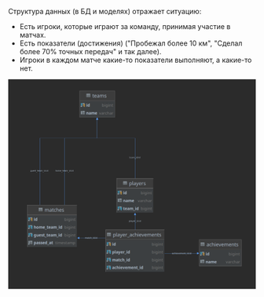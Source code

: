 Структура данных (в БД и моделях) отражает ситуацию:

- Есть игроки, которые играют за команду, принимая участие в матчах.
- Есть показатели (достижения) ("Пробежал более 10 км", "Сделал более 70% точных передач" и так далее).
- Игроки в каждом матче какие-то показатели выполняют, а какие-то нет.

![alt text](https://github.com/exact1990/players_data/blob/main/db/diagram.png?raw=true)
